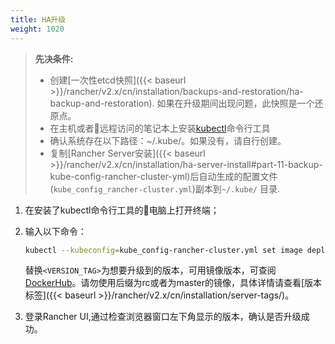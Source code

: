 ```yaml
---
title: HA升级
weight: 1020
---
```


>**先决条件:**
>
>- 创建[一次性etcd快照]({{< baseurl >}}/rancher/v2.x/cn/installation/backups-and-restoration/ha-backup-and-restoration). 如果在升级期间出现问题，此快照是一个还原点。
>- 在主机或者远程访问的笔记本上安装[kubectl](https://kubernetes.io/docs/tasks/tools/install-kubectl/)命令行工具
>- 确认系统存在以下路径：~/.kube/。如果没有，请自行创建。
>- 复制[Rancher Server安装]({{< baseurl >}}/rancher/v2.x/cn/installation/ha-server-install#part-11-backup-kube-config-rancher-cluster-yml)后自动生成的配置文件(`kube_config_rancher-cluster.yml`)副本到`~/.kube/` 目录.

1. 在安装了kubectl命令行工具的电脑上打开终端；

2. 输入以下命令：

    ```bash
    kubectl --kubeconfig=kube_config-rancher-cluster.yml set image deployment/cattle cattle-server=rancher/rancher:<VERSION_TAG> -n cattle-system
    ```
    替换`<VERSION_TAG>`为想要升级到的版本，可用镜像版本，可查阅[DockerHub](https://hub.docker.com/r/rancher/rancher/tags/)。请勿使用后缀为rc或者为master的镜像，具体详情请查看[版本标签]({{< baseurl >}}/rancher/v2.x/cn/installation/server-tags/)。

3. 登录Rancher UI,通过检查浏览器窗口左下角显示的版本，确认是否升级成功。
